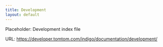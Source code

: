 ```yaml
---
title: Development
layout: default
---
```


Placeholder: Development index file

URL: https://developer.tomtom.com/indigo/documentation/development/
